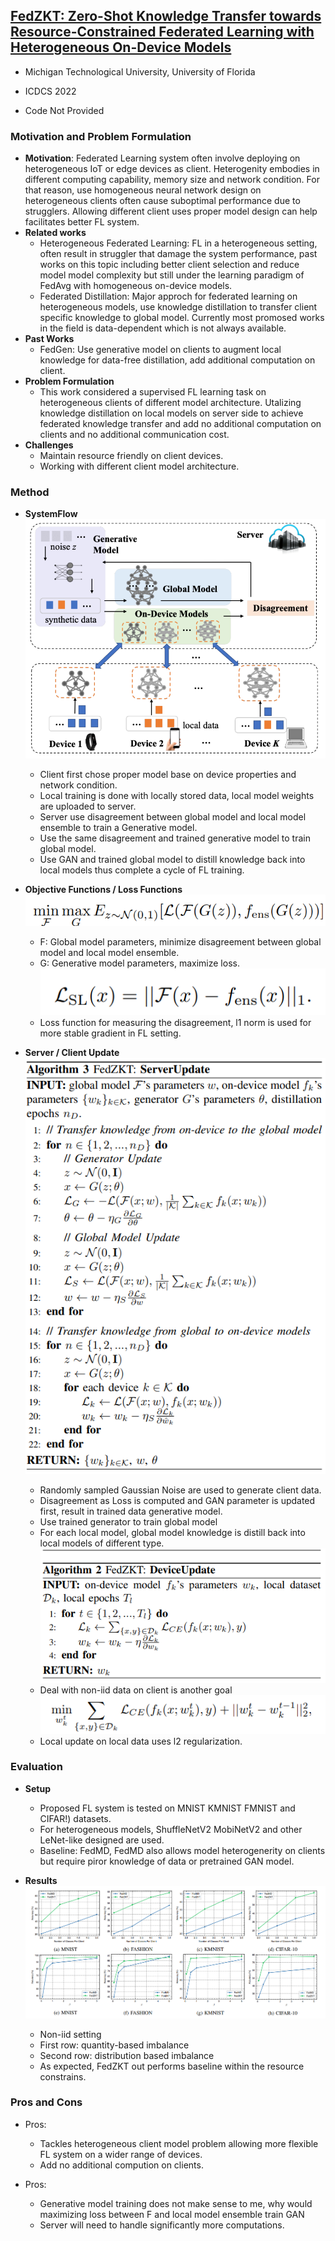 ## [FedZKT: Zero-Shot Knowledge Transfer towards Resource-Constrained Federated Learning with Heterogeneous On-Device Models](https://arxiv.org/pdf/2109.03775.pdf)

* Michigan Technological University, University of Florida

* ICDCS 2022

* Code Not Provided

### Motivation and Problem Formulation

* **Motivation**: Federated Learning system often involve deploying on heterogeneous IoT or edge devices as client. Heterogenity embodies in different computing capability, memory size and network condition. For that reason, use homogeneous neural network design on heterogeneous clients often cause suboptimal performance due to strugglers. Allowing different client uses proper model design can help facilitates better FL system.
* **Related works**
  * Heterogeneous Federated Learning: FL in a heterogeneous setting, often result in struggler that damage the system performance, past works on this topic including better client selection and reduce model model complexity but still under  the learning paradigm of FedAvg with homogeneous on-device models.
  * Federated Distillation: Major approch for federated learning on heterogeneous models, use knowledge distillation to transfer client specific knowledge to global model. Currently most promosed works in the field is data-dependent which is not always available.
* **Past Works**
  * FedGen: Use generative model on clients to augment local knowledge for data-free distillation, add additional computation on client.
* **Problem Formulation**
  * This work considered a supervised FL learning task on heterogeneous clients of different model architecture. Utalizing knowledge distillation on local models on server side to achieve federated knowledge transfer and add no additional computation on clients and no additional communication cost.
* **Challenges**
  * Maintain resource friendly on client devices.
  * Working with different client model architecture.

### Method
* **SystemFlow** \
![Systemflow](./Systemflow.PNG)
  * Client first chose proper model base on device properties and network condition.
  * Local training is done with locally stored data, local model weights are uploaded to server.
  * Server use disagreement between global model and local model ensemble to train a Generative model.
  * Use the same disagreement and trained generative model to train global model.
  * Use GAN and trained global model to distill knowledge back into local models thus complete a cycle of FL training.
  

* **Objective Functions / Loss Functions** \
![ObjectiveFunction](./objectiveFunction.PNG)
  * F: Global model parameters, minimize disagreement between global model and local model ensemble.
  * G: Generative model parameters, maximize loss.
![Loss1](Loss1.PNG)
  * Loss function for measuring the disagreement, l1 norm is used for more stable gradient in FL setting.

* **Server / Client Update**  \
![ServerUpdate](./ServerUpdate.PNG)
  * Randomly sampled Gaussian Noise are used to generate client data.
  * Disagreement as Loss is computed and GAN parameter is updated first, result in trained data generative model.
  * Use trained generator to train global model
  * For each local model, global model knowledge is distill back into local models of different type.  \
![ClientUpdate](./ClientUpdate.PNG)
  * Deal with non-iid data on client is another goal \
![LocalUpdate](./LocalUpdate.PNG)
  * Local update on local data uses l2 regularization.


### Evaluation
* **Setup**
  * Proposed FL system is tested on MNIST KMNIST FMNIST and CIFAR!) datasets.
  * For heterogeneous models, ShuffleNetV2 MobiNetV2 and other LeNet-like designed are used.
  * Baseline: FedMD, FedMD also allows model heterogenerity on clients but require piror knowledge of data or pretrained GAN model.

* **Results**  \
![Results](./Results.PNG)
  * Non-iid setting
  * First row: quantity-based imbalance
  * Second row: distribution based imbalance
  * As expected, FedZKT out performs baseline within the resource constrains.





### Pros and Cons

* Pros:
  * Tackles heterogeneous client model problem allowing more flexible FL system on a wider range of devices.
  * Add no additional compution on clients.


* Pros:
  * Generative model training does not make sense to me, why would maximizing loss between F and local model ensemble train GAN
  * Server will need to handle significantly more computations.

































